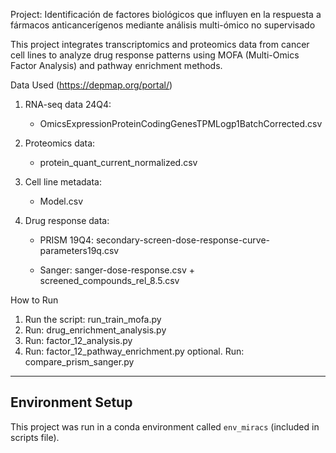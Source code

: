 Project: Identificación de factores biológicos que influyen en
la respuesta a fármacos anticancerígenos mediante
análisis multi-ómico no supervisado

This project integrates transcriptomics and proteomics data from cancer cell lines 
to analyze drug response patterns using MOFA (Multi-Omics Factor Analysis) and 
pathway enrichment methods.


Data Used (https://depmap.org/portal/)
1. RNA-seq data 24Q4:
   - OmicsExpressionProteinCodingGenesTPMLogp1BatchCorrected.csv
2. Proteomics data:
   - protein_quant_current_normalized.csv
3. Cell line metadata:
   - Model.csv

4. Drug response data:
   - PRISM 19Q4: secondary-screen-dose-response-curve-parameters19q.csv

   - Sanger: sanger-dose-response.csv + screened_compounds_rel_8.5.csv


How to Run
1. Run the script: run_train_mofa.py
2. Run: drug_enrichment_analysis.py
3. Run: factor_12_analysis.py
4. Run: factor_12_pathway_enrichment.py
optional. Run: compare_prism_sanger.py 
------------------------
Environment Setup
------------------------
This project was run in a conda environment called `env_miracs` (included in scripts file).
